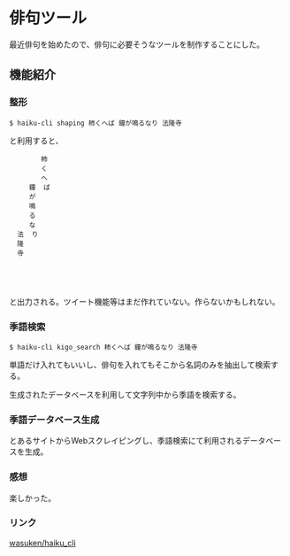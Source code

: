 # 俳句ツール

最近俳句を始めたので、俳句に必要そうなツールを制作することにした。

## 機能紹介

### 整形

```
$ haiku-cli shaping 柿くへば 鐘が鳴るなり 法隆寺
```

と利用すると、

```
        柿  
        く  
        へ  
     鐘  ば  
     が  
     鳴  
     る  
     な  
  法  り  
  隆  
  寺  





```

と出力される。ツイート機能等はまだ作れていない。作らないかもしれない。

### 季語検索

```
$ haiku-cli kigo_search 柿くへば 鐘が鳴るなり 法隆寺
```

単語だけ入れてもいいし、俳句を入れてもそこから名詞のみを抽出して検索する。

生成されたデータベースを利用して文字列中から季語を検索する。


### 季語データベース生成

とあるサイトからWebスクレイピングし、季語検索にて利用されるデータベースを生成。

### 感想

楽しかった。

### リンク

[wasuken/haiku_cli](https://github.com/wasuken/haiku_cli)


